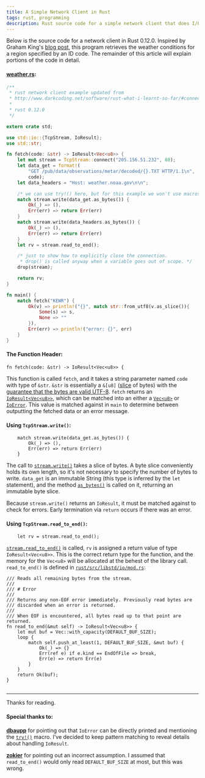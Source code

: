 ```yaml
---
title: A Simple Network Client in Rust
tags: rust, programming
description: Rust source code for a simple network client that does I/O for the weather.
---
```

Below is the source code for a network client in Rust 0.12.0. Inspired by Graham King's [blog post](http://www.darkcoding.net/software/rust-what-i-learnt-so-far/#connect_to_a_socket), this program retrieves the weather conditions for a region specified by an ID code. The remainder of this article will explain portions of the code in detail.

#### [weather.rs](https://github.com/wyc/snippets/blob/master/rust/weather.rs):
```rust
/**
 * rust network client example updated from
 * http://www.darkcoding.net/software/rust-what-i-learnt-so-far/#connect_to_a_socket
 *
 * rust 0.12.0
 */

extern crate std;

use std::io::{TcpStream, IoResult};
use std::str;

fn fetch(code: &str) -> IoResult<Vec<u8>> {
    let mut stream = TcpStream::connect("205.156.51.232", 80);
    let data_get = format!(
        "GET /pub/data/observations/metar/decoded/{}.TXT HTTP/1.1\n",
        code);
    let data_headers = "Host: weather.noaa.gov\n\n";

    /* we can use try!() here, but for this example we won't use macros */
    match stream.write(data_get.as_bytes()) {
        Ok(_) => (),
        Err(err) => return Err(err)
    }
    match stream.write(data_headers.as_bytes()) {
        Ok(_) => (),
        Err(err) => return Err(err)
    }
    let rv = stream.read_to_end();

    /* just to show how to explicitly close the connection.
     * drop() is called anyway when a variable goes out of scope. */
    drop(stream);

    return rv;
}

fn main() {
    match fetch("KEWR") {
        Ok(v) => println!("{}", match str::from_utf8(v.as_slice()){
            Some(s) => s,
            None => ""
        }),
        Err(err) => println!("error: {}", err)
    }
}
```

#### The Function Header:

```
fn fetch(code: &str) -> IoResult<Vec<u8>> {
```

This function is called `fetch`, and it takes a string parameter named `code` with type of `&str`. `&str` is essentially a `&[u8]` ([slice](http://doc.rust-lang.org/master/std/slice/) of bytes) with the [guarantee that the bytes are valid UTF-8](http://doc.rust-lang.org/std/str/#representation). `fetch` returns an [`IoResult<Vec<u8>>`](http://doc.rust-lang.org/std/io/type.IoResult.html), which can be matched into an  either a [`Vec<u8>`](http://doc.rust-lang.org/master/std/vec/struct.Vec.html) or [`IoError`](http://doc.rust-lang.org/std/io/struct.IoError.html). This value is matched against in `main` to determine between outputting the fetched data or an error message.

#### Using `TcpStream.write()`:

```
    match stream.write(data_get.as_bytes()) {
        Ok(_) => (),
        Err(err) => return Err(err)
    }
```

The call to [`stream.write()`](http://doc.rust-lang.org/std/io/net/tcp/struct.TcpStream.html#method.write) takes a slice of bytes. A byte slice conveniently holds its own length, so it's not necessary to specify the number of bytes to write. `data_get` is an immutable String (this type is inferred by the `let` statement), and the method [`as_bytes()`](http://doc.rust-lang.org/master/std/string/struct.String.html#method.as_bytes) is called on it, returning an immutable byte slice.

Because `stream.write()` returns an `IoResult`, it must be matched against to check for errors. Early termination via `return` occurs if there was an error.

#### Using `TcpStream.read_to_end()`:

```
    let rv = stream.read_to_end();
```

[`stream.read_to_end()`](http://doc.rust-lang.org/std/io/net/tcp/struct.TcpStream.html#method.read_to_end)
is called, `rv` is assigned a return value of type `IoResult<Vec<u8>>`. This is the correct return type for the function, and the memory for the `Vec<u8>` will be allocated at the behest of the library call. `read_to_end()` is defined in [`rust/src/libstd/io/mod.rs`](https://github.com/rust-lang/rust/blob/dd348b3ab0147fda3dedbdc6947c14354971e14a/src/libstd/io/mod.rs#L686-L686):

```
/// Reads all remaining bytes from the stream.
///
/// # Error
///
/// Returns any non-EOF error immediately. Previously read bytes are
/// discarded when an error is returned.
///
/// When EOF is encountered, all bytes read up to that point are returned.
fn read_to_end(&mut self) -> IoResult<Vec<u8>> {
    let mut buf = Vec::with_capacity(DEFAULT_BUF_SIZE);
    loop {
        match self.push_at_least(1, DEFAULT_BUF_SIZE, &mut buf) {
            Ok(_) => {}
            Err(ref e) if e.kind == EndOfFile => break,
            Err(e) => return Err(e)
        }
    }
    return Ok(buf);
}


```
---
Thanks for reading.

#### Special thanks to:

[__dbaupp__](http://www.reddit.com/r/rust/comments/2ajpvy/a_simple_network_client_in_rust/civwlmv) for pointing out that `IoError` can be directly printed and mentioning the [`try!()`](http://doc.rust-lang.org/master/std/result/#the-try!-macro) macro. I've decided to keep pattern matching to reveal details about handling `IoResult`.

[__zokier__](https://news.ycombinator.com/reply?id=8048088) for pointing out an incorrect assumption. I assumed that `read_to_end()` would only read `DEFAULT_BUF_SIZE` at most, but this was wrong.
